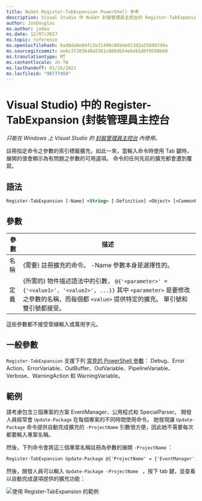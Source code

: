 ```yaml
---
title: NuGet Register-TabExpansion PowerShell 參考
description: Visual Studio 中 NuGet 封裝管理員主控台的 Register-TabExpansion PowerShell 命令參考。
author: JonDouglas
ms.author: jodou
ms.date: 12/07/2017
ms.topic: reference
ms.openlocfilehash: 6ad0da0e84fc2e31499c06bde013d2a256987d9a
ms.sourcegitcommit: ee6c3f203648a5561c809db54ebeb1d0f0598b68
ms.translationtype: MT
ms.contentlocale: zh-TW
ms.lasthandoff: 01/26/2021
ms.locfileid: "98777459"
---
```

# <a name="register-tabexpansion-package-manager-console-in-visual-studio"></a>Visual Studio) 中的 Register-TabExpansion (封裝管理員主控台

*只能在 Windows 上 Visual Studio 的 [封裝管理員主控台](../../consume-packages/install-use-packages-powershell.md) 內使用。*

註冊指定命令之參數的索引標籤擴充，如此一來，當輸入命令時使用 Tab 鍵時，展開的值會顯示為有問題之參數的可用選項。 命令的任何先前的擴充都會遭到覆寫。

## <a name="syntax"></a>語法

```ps
Register-TabExpansion [-Name] <String> [-Definition] <Object> [<CommonParameters>]
```

## <a name="parameters"></a>參數

| 參數 | 描述 |
| --- | --- |
| 名稱 |  (需要) 註冊擴充的命令。 -Name 參數本身是選擇性的。 |
| 定義 |  (所需的) 物件描述語法中的引數， `@{'<parameter>' = {'<value1>', '<value2>', ...}}` 其中 `<parameter>` 是要修改之參數的名稱，而每個都 `<value>` 提供特定的擴充。 單引號和雙引號都接受。 |

這些參數都不接受管線輸入或萬用字元。

## <a name="common-parameters"></a>一般參數

`Register-TabExpansion` 支援下列 [常見的 PowerShell 參數](/powershell/module/microsoft.powershell.core/about/about_commonparameters)： Debug、Error Action、ErrorVariable、OutBuffer、OutVariable、PipelineVariable、Verbose、WarningAction 和 WarningVariable。

## <a name="examples"></a>範例

請考慮包含三個專案的方案 EventManager、公用程式和 SpecialParser。 開發人員經常會 `Update-Package` 在每個專案的不同時間使用命令。 她發現讓 `Update-Package` 命令提供自動完成擴充的 `-ProjectName` 引數很方便，因此她不需要每次都要輸入專案名稱。 

然後，下列命令會將這三個專案名稱註冊為參數的展開 `-ProjectName` ：

```ps
Register-TabExpansion Update-Package @{'ProjectName' = {'EventManager', 'Utilities', 'SpecialParser'}}    
```

然後，開發人員可以輸入 `Update-Package -ProjectName ` ，按下 tab 鍵，並查看以自動完成選項提供的擴充功能：

![使用 Register-TabExpansion 的範例](media/Register-TabExpansion-Example.png)